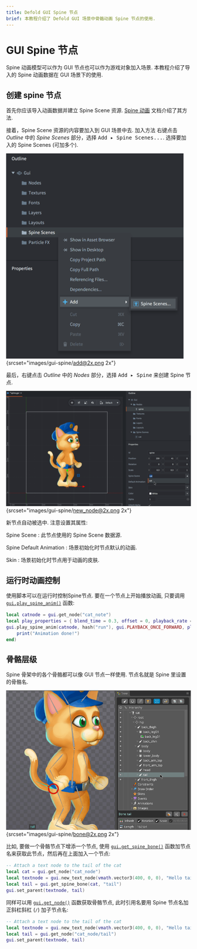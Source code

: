 ```yaml
---
title: Defold GUI Spine 节点
brief: 本教程介绍了 Defold GUI 场景中骨骼动画 Spine 节点的使用.
---
```


# GUI Spine 节点

Spine 动画模型可以作为 GUI 节点也可以作为游戏对象加入场景. 本教程介绍了导入的 Spine 动画数据在 GUI 场景下的使用.

## 创建 spine 节点

首先你应该导入动画数据并建立 Spine Scene 资源. [Spine 动画](/manuals/spine) 文档介绍了其方法.

接着，Spine Scene 资源的内容要加入到 GUI 场景中去. 加入方法 <kbd>右键点击</kbd>  *Outline* 中的 *Spine Scenes* 部分，选择 <kbd>Add ▸ Spine Scenes...</kbd>. 选择要加入的 Spine Scenes (可加多个).

![添加 Spine Scene](images/gui-spine/add.png){srcset="images/gui-spine/add@2x.png 2x"}

最后，<kbd>右键点击</kbd> *Outline* 中的 *Nodes* 部分，选择 <kbd>Add ▸ Spine</kbd> 来创建 Spine 节点.

![New spine node](images/gui-spine/new_node.png){srcset="images/gui-spine/new_node@2x.png 2x"}

新节点自动被选中. 注意设置其属性:

Spine Scene
: 此节点使用的 Spine Scene 数据源.

Spine Default Animation
: 场景初始化时节点默认的动画.

Skin
: 场景初始化时节点用于动画的皮肤.

## 运行时动画控制

使用脚本可以在运行时控制Spine节点. 要在一个节点上开始播放动画, 只要调用 [`gui.play_spine_anim()`](/ref/gui/#gui.play_spine_anim:node-animation_id-playback-[play_properties]-[complete_function]) 函数:

```lua
local catnode = gui.get_node("cat_note")
local play_properties = { blend_time = 0.3, offset = 0, playback_rate = 1 }
gui.play_spine_anim(catnode, hash("run"), gui.PLAYBACK_ONCE_FORWARD, play_properties, function(self, node)
    print("Animation done!")
end)
```

## 骨骼层级

Spine 骨架中的各个骨骼都可以像 GUI 节点一样使用. 节点名就是 Spine 里设置的骨骼名.

![Spine 骨骼名](images/gui-spine/bone.png){srcset="images/gui-spine/bone@2x.png 2x"}

比如, 要做一个骨骼节点下增添一个节点, 使用 [`gui.get_spine_bone()`](/ref/gui#gui.get_spine_bone) 函数加节点名来获取此节点，然后再在上面加入一个节点:

```lua
-- Attach a text node to the tail of the cat
local cat = gui.get_node("cat_node")
local textnode = gui.new_text_node(vmath.vector3(400, 0, 0), "Hello tail!")
local tail = gui.get_spine_bone(cat, "tail")
gui.set_parent(textnode, tail)
```

同样可以用 [`gui.get_node()`](/ref/gui#gui.get_node) 函数获取骨骼节点, 此时引用名要用 Spine 节点名加正斜杠斜杠 (`/`) 加子节点名:

```lua
-- Attach a text node to the tail of the cat
local textnode = gui.new_text_node(vmath.vector3(400, 0, 0), "Hello tail!")
local tail = gui.get_node("cat_node/tail")
gui.set_parent(textnode, tail)
```
